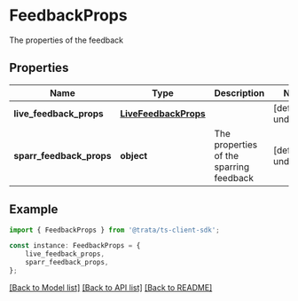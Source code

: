 # FeedbackProps

The properties of the feedback

## Properties

Name | Type | Description | Notes
------------ | ------------- | ------------- | -------------
**live_feedback_props** | [**LiveFeedbackProps**](LiveFeedbackProps.md) |  | [default to undefined]
**sparr_feedback_props** | **object** | The properties of the sparring feedback | [default to undefined]

## Example

```typescript
import { FeedbackProps } from '@trata/ts-client-sdk';

const instance: FeedbackProps = {
    live_feedback_props,
    sparr_feedback_props,
};
```

[[Back to Model list]](../README.md#documentation-for-models) [[Back to API list]](../README.md#documentation-for-api-endpoints) [[Back to README]](../README.md)
